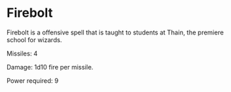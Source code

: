 ﻿# Firebolt

Firebolt is a offensive spell that is taught to students at Thain, the premiere school for wizards.


Missiles: 4

Damage: 1d10 fire per missile.

Power required: 9